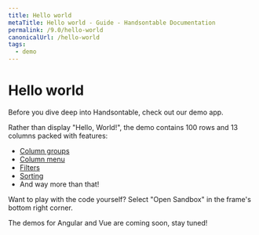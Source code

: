 ```yaml
---
title: Hello world
metaTitle: Hello world - Guide - Handsontable Documentation
permalink: /9.0/hello-world
canonicalUrl: /hello-world
tags:
  - demo
---
```


# Hello world

Before you dive deep into Handsontable, check out our demo app.

Rather than display "Hello, World!", the demo contains 100 rows and 13 columns packed with features:

- [Column groups](@/guides/columns/column-groups.md)
- [Column menu](@/guides/columns/column-menu.md)
- [Filters](@/guides/columns/column-filter.md)
- [Sorting](@/guides/rows/row-sorting.md)
- And way more than that!

Want to play with the code yourself? Select "Open Sandbox" in the frame's bottom right corner.

The demos for Angular and Vue are coming soon, stay tuned!

<HelloWorld :sandboxesIds="[
  'handsontable-javascript-data-grid-hello-world-app-dzx8f',
  'handsontable-typescript-data-grid-hello-world-app-145es',
  'handsontable-react-data-grid-hello-world-app-yt46w',
]"></HelloWorld>
